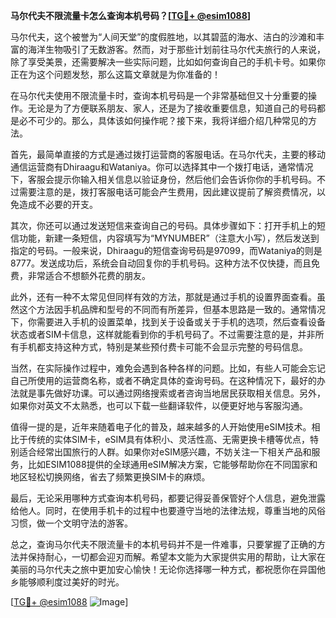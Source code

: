**马尔代夫不限流量卡怎么查询本机号码？[[TG💪+ @esim1088](https://t.me/s/esim1088)]**

马尔代夫，这个被誉为“人间天堂”的度假胜地，以其碧蓝的海水、洁白的沙滩和丰富的海洋生物吸引了无数游客。然而，对于那些计划前往马尔代夫旅行的人来说，除了享受美景，还需要解决一些实际问题，比如如何查询自己的手机卡号。如果你正在为这个问题发愁，那么这篇文章就是为你准备的！

在马尔代夫使用不限流量卡时，查询本机号码是一个非常基础但又十分重要的操作。无论是为了方便联系朋友、家人，还是为了接收重要信息，知道自己的号码都是必不可少的。那么，具体该如何操作呢？接下来，我将详细介绍几种常见的方法。

首先，最简单直接的方式是通过拨打运营商的客服电话。在马尔代夫，主要的移动通信运营商有Dhiraagu和Wataniya。你可以选择其中一个拨打电话，通常情况下，客服会提示你输入相关信息以验证身份，然后他们会告诉你你的手机号码。不过需要注意的是，拨打客服电话可能会产生费用，因此建议提前了解资费情况，以免造成不必要的开支。

其次，你还可以通过发送短信来查询自己的号码。具体步骤如下：打开手机上的短信功能，新建一条短信，内容填写为“MYNUMBER”（注意大小写），然后发送到指定的号码。一般来说，Dhiraagu的短信查询号码是97099，而Wataniya的则是8777。发送成功后，系统会自动回复你的手机号码。这种方法不仅快捷，而且免费，非常适合不想额外花费的朋友。

此外，还有一种不太常见但同样有效的方法，那就是通过手机的设置界面查看。虽然这个方法因手机品牌和型号的不同而有所差异，但基本思路是一致的。通常情况下，你需要进入手机的设置菜单，找到关于设备或关于手机的选项，然后查看设备状态或者SIM卡信息，这样就能看到你的手机号码了。不过需要注意的是，并非所有手机都支持这种方式，特别是某些预付费卡可能不会显示完整的号码信息。

当然，在实际操作过程中，难免会遇到各种各样的问题。比如，有些人可能会忘记自己所使用的运营商名称，或者不确定具体的查询号码。在这种情况下，最好的办法就是事先做好功课。可以通过网络搜索或者咨询当地居民获取相关信息。另外，如果你对英文不太熟悉，也可以下载一些翻译软件，以便更好地与客服沟通。

值得一提的是，近年来随着电子化的普及，越来越多的人开始使用eSIM技术。相比于传统的实体SIM卡，eSIM具有体积小、灵活性高、无需更换卡槽等优点，特别适合经常出国旅行的人群。如果你对eSIM感兴趣，不妨关注一下相关产品和服务，比如ESIM1088提供的全球通用eSIM解决方案，它能够帮助你在不同国家和地区轻松切换网络，省去了频繁更换SIM卡的麻烦。

最后，无论采用哪种方式查询本机号码，都要记得妥善保管好个人信息，避免泄露给他人。同时，在使用手机卡的过程中也要遵守当地的法律法规，尊重当地的风俗习惯，做一个文明守法的游客。

总之，查询马尔代夫不限流量卡的本机号码并不是一件难事，只要掌握了正确的方法并保持耐心，一切都会迎刃而解。希望本文能为大家提供实用的帮助，让大家在美丽的马尔代夫之旅中更加安心愉快！无论你选择哪一种方式，都祝愿你在异国他乡能够顺利度过美好的时光。

[[TG💪+ @esim1088](https://t.me/s/esim1088) ![Image](https://i.postimg.cc/4NQfJmqS/Snipaste-2025-05-13-00-14-12.png)]